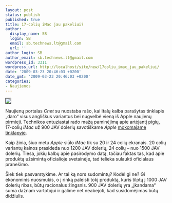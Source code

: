 ```yaml
---
layout: post
status: publish
published: true
title: 17-colių iMac jau pakeliui?
author:
  display_name: SB
  login: SB
  email: sb.technews.lt@gmail.com
  url: ''
author_login: SB
author_email: sb.technews.lt@gmail.com
wordpress_id: 3311
wordpress_url: http://localhost/site/new/17coliu_imac_jau_pakeliui/
date: '2009-03-23 20:46:03 +0200'
date_gmt: '2009-03-23 20:46:03 +0200'
categories:
- Naujienos
---
```

<div class="imgright"><img src="http://tbn3.google.com/images?q=tbn:TbBXBgpVwRHQ8M:http://www.synthtopia.com/news/05_05/images/Apple_iMac_g5.jpg" border="1" /></div>
<p>Naujienų portalas <i>Cnet</i> su nuostaba rašo, kai Italų kalba parašytas tinklapis „daro“ visus angliškus variantus bei nugvelbė vieną iš Apple naujienų pirmieji. Technikos entuziastai rado mažą paminėjimą apie artėjantį pigių, 17-colių <i>iMac</i> už 900 JAV dolerių savotiškame <i>Apple</i> <a class="ns" href="http://www.apple.com/education/enews/0309/">mokomajame tinklapyje</a>.</p>
<p>Kaip žinia, šiuo metu <i>Apple</i> siūlo <i>iMac</i> tik su 20 ir 24 colių ekranais. 20 colių variantų kainos prasideda nuo 1200 JAV dolerių, 24 colių – nuo 1500 JAV dolerių. Tiesa, jokių kalbų apie pasirodymo datą, tačiau faktas tas, kad apie produktą užsimintą oficialioje svetainėje, tad telieka sulaukti oficialaus pranešimo.</p>
<p>Šiek tiek pasvarstykime. Ar tai ką nors sudomintų? Kodėl gi ne? Gi ekonominis nuosmukis, o į rinką paleisti tokį produktą, kuris tilptų į 1000 JAV dolerių ribas, būtų racionalus žingsnis. 900 JAV dolerių yra „įkandama“ suma dažnam vartotojui ir galime net neabejoti, kad susidomėjimas būtų didžiulis.<br /></p>
